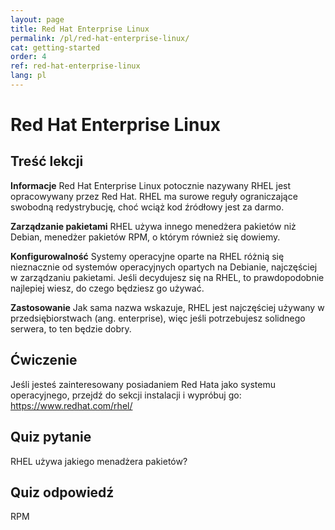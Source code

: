 ```yaml
---
layout: page
title: Red Hat Enterprise Linux
permalink: /pl/red-hat-enterprise-linux/
cat: getting-started
order: 4
ref: red-hat-enterprise-linux
lang: pl
---
```


# Red Hat Enterprise Linux

## Treść lekcji

<b>Informacje</b>
Red Hat Enterprise Linux potocznie nazywany RHEL jest opracowywany przez Red Hat. RHEL ma surowe reguły ograniczające swobodną redystrybucję, choć wciąż kod źródłowy jest za darmo.

<b>Zarządzanie pakietami</b>
RHEL używa innego menedżera pakietów niż Debian, menedżer pakietów RPM, o którym również się dowiemy.

<b>Konfigurowalność</b>
Systemy operacyjne oparte na RHEL różnią się nieznacznie od systemów operacyjnych opartych na Debianie, najczęściej w zarządzaniu pakietami. Jeśli decydujesz się na RHEL, to prawdopodobnie najlepiej wiesz, do czego będziesz go używać.

<b>Zastosowanie</b>
Jak sama nazwa wskazuje, RHEL jest najczęściej używany w przedsiębiorstwach (ang. enterprise), więc jeśli potrzebujesz solidnego serwera, to ten będzie dobry.

## Ćwiczenie

Jeśli jesteś zainteresowany posiadaniem Red Hata jako systemu operacyjnego, przejdź do sekcji instalacji i wypróbuj go: <a href='http://www.redhat.com/en/technologies/linux-platforms/enterprise-linux/'>https://www.redhat.com/rhel/</a>

## Quiz pytanie

RHEL używa jakiego menadżera pakietów?

## Quiz odpowiedź

RPM